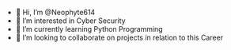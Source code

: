 - 👋 Hi, I’m @Neophyte614
- 👀 I’m interested in Cyber Security
- 🌱 I’m currently learning Python Programming
- 💞️ I’m looking to collaborate on projects in relation to this Career


<!---
Neophyte614/Neophyte614 is a ✨ special ✨ repository because its `README.md` (this file) appears on your GitHub profile.
You can click the Preview link to take a look at your changes.
--->
